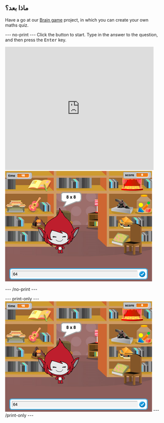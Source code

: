 ## ماذا بعد؟

Have a go at our [Brain game](https://projects.raspberrypi.org/en/projects/brain-game?utm_source=pathway&utm_medium=whatnext&utm_campaign=projects) project, in which you can create your own maths quiz.

\--- no-print \--- Click the button to start. Type in the answer to the question, and then press the <kbd>Enter</kbd> key.

<div class="scratch-preview">
  <iframe allowtransparency="true" width="485" height="402" src="https://scratch.mit.edu/projects/embed/250234955/?autostart=false" frameborder="0" scrolling="no"></iframe>
  <img src="images/brain-final.png">
</div>

\--- /no-print \---

\--- print-only \--- ![Brain Game](images/brain-final.png) \--- /print-only \---